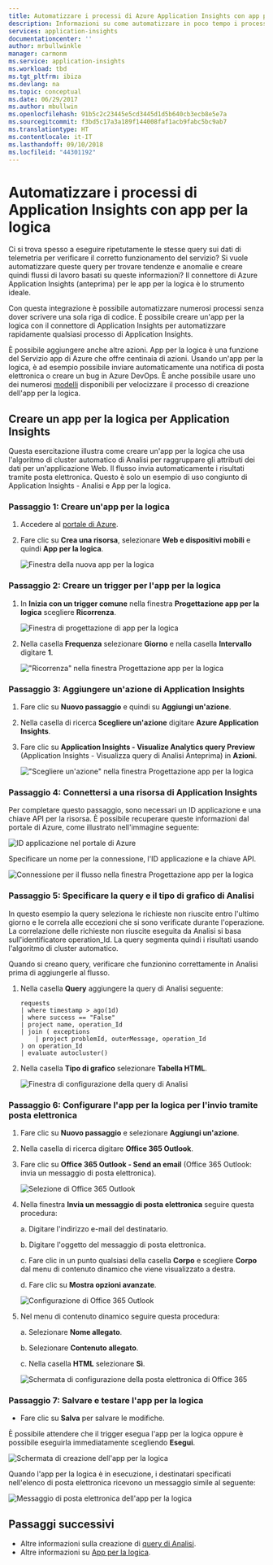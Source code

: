 ```yaml
---
title: Automatizzare i processi di Azure Application Insights con app per la logica.
description: Informazioni su come automatizzare in poco tempo i processi ripetibili aggiungendo il connettore di Application Insights all'app per la logica.
services: application-insights
documentationcenter: ''
author: mrbullwinkle
manager: carmonm
ms.service: application-insights
ms.workload: tbd
ms.tgt_pltfrm: ibiza
ms.devlang: na
ms.topic: conceptual
ms.date: 06/29/2017
ms.author: mbullwin
ms.openlocfilehash: 91b5c2c23445e5cd3445d1d5b640cb3ecb8e5e7a
ms.sourcegitcommit: f3bd5c17a3a189f144008faf1acb9fabc5bc9ab7
ms.translationtype: HT
ms.contentlocale: it-IT
ms.lasthandoff: 09/10/2018
ms.locfileid: "44301192"
---
```

# <a name="automate-application-insights-processes-by-using-logic-apps"></a>Automatizzare i processi di Application Insights con app per la logica

Ci si trova spesso a eseguire ripetutamente le stesse query sui dati di telemetria per verificare il corretto funzionamento del servizio? Si vuole automatizzare queste query per trovare tendenze e anomalie e creare quindi flussi di lavoro basati su queste informazioni? Il connettore di Azure Application Insights (anteprima) per le app per la logica è lo strumento ideale.

Con questa integrazione è possibile automatizzare numerosi processi senza dover scrivere una sola riga di codice. È possibile creare un'app per la logica con il connettore di Application Insights per automatizzare rapidamente qualsiasi processo di Application Insights. 

È possibile aggiungere anche altre azioni. App per la logica è una funzione del Servizio app di Azure che offre centinaia di azioni. Usando un'app per la logica, è ad esempio possibile inviare automaticamente una notifica di posta elettronica o creare un bug in Azure DevOps. È anche possibile usare uno dei numerosi [modelli](https://docs.microsoft.com/azure/logic-apps/logic-apps-use-logic-app-templates) disponibili per velocizzare il processo di creazione dell'app per la logica. 

## <a name="create-a-logic-app-for-application-insights"></a>Creare un app per la logica per Application Insights

Questa esercitazione illustra come creare un'app per la logica che usa l'algoritmo di cluster automatico di Analisi per raggruppare gli attributi dei dati per un'applicazione Web. Il flusso invia automaticamente i risultati tramite posta elettronica. Questo è solo un esempio di uso congiunto di Application Insights - Analisi e App per la logica. 

### <a name="step-1-create-a-logic-app"></a>Passaggio 1: Creare un'app per la logica
1. Accedere al [portale di Azure](https://portal.azure.com).
1. Fare clic su **Crea una risorsa**, selezionare **Web e dispositivi mobili** e quindi **App per la logica**.

    ![Finestra della nuova app per la logica](./media/automate-with-logic-apps/logicapp1.png)

### <a name="step-2-create-a-trigger-for-your-logic-app"></a>Passaggio 2: Creare un trigger per l'app per la logica
1. In **Inizia con un trigger comune** nella finestra **Progettazione app per la logica** scegliere **Ricorrenza**.

    ![Finestra di progettazione di app per la logica](./media/automate-with-logic-apps/logicapp2.png)

1. Nella casella **Frequenza** selezionare **Giorno** e nella casella **Intervallo** digitare **1**.

    !["Ricorrenza" nella finestra Progettazione app per la logica](./media/automate-with-logic-apps/step2b.png)

### <a name="step-3-add-an-application-insights-action"></a>Passaggio 3: Aggiungere un'azione di Application Insights
1. Fare clic su **Nuovo passaggio** e quindi su **Aggiungi un'azione**.

1. Nella casella di ricerca **Scegliere un'azione** digitare **Azure Application Insights**.

1. Fare clic su **Application Insights - Visualize Analytics query Preview** (Application Insights - Visualizza query di Analisi Anteprima) in **Azioni**.

    !["Scegliere un'azione" nella finestra Progettazione app per la logica](./media/automate-with-logic-apps/flow2.png)

### <a name="step-4-connect-to-an-application-insights-resource"></a>Passaggio 4: Connettersi a una risorsa di Application Insights

Per completare questo passaggio, sono necessari un ID applicazione e una chiave API per la risorsa. È possibile recuperare queste informazioni dal portale di Azure, come illustrato nell'immagine seguente:

![ID applicazione nel portale di Azure](./media/automate-with-logic-apps/appid.png) 

Specificare un nome per la connessione, l'ID applicazione e la chiave API.

![Connessione per il flusso nella finestra Progettazione app per la logica](./media/automate-with-logic-apps/flow3.png)

### <a name="step-5-specify-the-analytics-query-and-chart-type"></a>Passaggio 5: Specificare la query e il tipo di grafico di Analisi
In questo esempio la query seleziona le richieste non riuscite entro l'ultimo giorno e le correla alle eccezioni che si sono verificate durante l'operazione. La correlazione delle richieste non riuscite eseguita da Analisi si basa sull'identificatore operation_Id. La query segmenta quindi i risultati usando l'algoritmo di cluster automatico. 

Quando si creano query, verificare che funzionino correttamente in Analisi prima di aggiungerle al flusso.

1. Nella casella **Query** aggiungere la query di Analisi seguente: 

    ```
    requests
    | where timestamp > ago(1d)
    | where success == "False"
    | project name, operation_Id
    | join ( exceptions
        | project problemId, outerMessage, operation_Id
    ) on operation_Id
    | evaluate autocluster()
    ```

1. Nella casella **Tipo di grafico** selezionare **Tabella HTML**.

    ![Finestra di configurazione della query di Analisi](./media/automate-with-logic-apps/flow4.png)

### <a name="step-6-configure-the-logic-app-to-send-email"></a>Passaggio 6: Configurare l'app per la logica per l'invio tramite posta elettronica

1. Fare clic su **Nuovo passaggio** e selezionare **Aggiungi un'azione**.

1. Nella casella di ricerca digitare **Office 365 Outlook**.

1. Fare clic su **Office 365 Outlook - Send an email** (Office 365 Outlook: invia un messaggio di posta elettronica).

    ![Selezione di Office 365 Outlook](./media/automate-with-logic-apps/flow2b.png)

1. Nella finestra **Invia un messaggio di posta elettronica** seguire questa procedura:

   a. Digitare l'indirizzo e-mail del destinatario.

   b. Digitare l'oggetto del messaggio di posta elettronica.

   c. Fare clic in un punto qualsiasi della casella **Corpo** e scegliere **Corpo** dal menu di contenuto dinamico che viene visualizzato a destra.

   d. Fare clic su **Mostra opzioni avanzate**.

      ![Configurazione di Office 365 Outlook](./media/automate-with-logic-apps/flow5.png)

1. Nel menu di contenuto dinamico seguire questa procedura:

    a. Selezionare **Nome allegato**.

    b. Selezionare **Contenuto allegato**.
    
    c. Nella casella **HTML** selezionare **Sì**.

      ![Schermata di configurazione della posta elettronica di Office 365](./media/automate-with-logic-apps/flow7.png)

### <a name="step-7-save-and-test-your-logic-app"></a>Passaggio 7: Salvare e testare l'app per la logica
* Fare clic su **Salva** per salvare le modifiche.

È possibile attendere che il trigger esegua l'app per la logica oppure è possibile eseguirla immediatamente scegliendo **Esegui**.

![Schermata di creazione dell'app per la logica](./media/automate-with-logic-apps/step7.png)

Quando l'app per la logica è in esecuzione, i destinatari specificati nell'elenco di posta elettronica ricevono un messaggio simile al seguente:

![Messaggio di posta elettronica dell'app per la logica](./media/automate-with-logic-apps/flow9.png)

## <a name="next-steps"></a>Passaggi successivi

- Altre informazioni sulla creazione di [query di Analisi](app-insights-analytics-using.md).
- Altre informazioni su [App per la logica](https://docs.microsoft.com/azure/logic-apps/logic-apps-what-are-logic-apps).



<!--Link references-->





